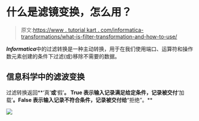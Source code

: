 # 什么是滤镜变换，怎么用？

> 原文:[https://www . tutorial kart . com/informatica-transformations/what-is-filter-transformation-and-how-to-use/](https://www.tutorialkart.com/informatica-transformations/what-is-filter-transformation-and-how-to-use/)

***Informatica***中的过滤转换是一种主动转换，用于在我们使用端口、运算符和操作数元素创建的条件下过滤(或)移除不需要的数据。

## 信息科学中的滤波变换

过滤转换返回**‘真’**或**‘假’**。 **True** 表示输入记录满足给定条件，记录被交付**‘加载’**。False 表示输入记录不符合条件，记录被交付给**“拒绝”。**

[![](../Images/925da31b32d6bc3827932f6c8afb11bb.png)](https://www.tutorialkart.com/)